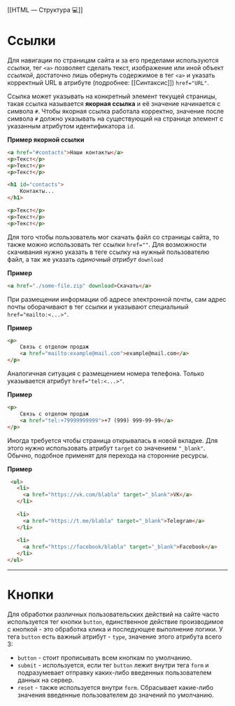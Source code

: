 [[HTML — Структура 💻]]

# Ссылки

Для навигации по страницам сайта и за его пределами используются *ссылки*, тег `<a>` позволяет сделать текст, изображение или иной объект *ссылкой*, достаточно лишь обернуть содержимое в тег `<a>` и указать корректный URL в атрибуте (подробнее: [[Синтаксис]])  `href="URL"`. 

Ссылка может указывать на конкретный элемент текущей страницы, такая ссылка называется **якорная ссылка** и её значение начинается с символа `#`. Чтобы якорная ссылка работала корректно, значение после символа `#` должно указывать на существующий на странице элемент с указанным атрибутом идентификатора `id`.

**Пример якорной ссылки**
```html
<a href="#contacts">Наши контакты</a>
<p>Текст</p>
<p>Текст</p>
<p>Текст</p>

<h1 id="contacts">
	Контакты...
</h1>

<p>Текст</p>
<p>Текст</p>
<p>Текст</p>
```


Для того чтобы пользователь мог скачать файл со страницы сайта, то также можно использовать тег ссылки `href=""`. Для возможности скачивания нужно указать в теге ссылку на нужный пользователю файл, а так же указать *одиночный атрибут* `download`

**Пример**
```html
<a href="./some-file.zip" download>Скачать</a>
```


При размещении информации об адресе электронной почты, сам адрес почты оборачивают в тег ссылки и указывают специальный `href="mailto:<...>"`.

**Пример**
```html
<p>
	Связь с отделом продаж
	<a href="mailto:example@mail.com">example@mail.com</a>
</p>
```

Аналогичная ситуация с размещением номера телефона. Только указывается атрибут `href="tel:<...>"`. 

**Пример**
```html
<p>
	Связь с отделом продаж
	<a href="tel:+79999999999">+7 (999) 999-99-99</a>
</p>
```


Иногда требуется чтобы страница открывалась в новой вкладке. Для этого нужно использовать атрибут `target` со значением `"_blank"`. Обычно, подобное применят для перехода на сторонние ресурсы.

**Пример**
```html
 <ul>
   <li>
     <a href="https://vk.com/blabla" target="_blank">VK</a>
   </li>
   
   <li>
     <a href="https://t.me/blabla" target="_blank">Telegram</a>
   </li>
   
   <li>
     <a href="https://facebook/blabla" target="_blank">Facebook</a>
   </li>
</ul>
```

---

# Кнопки

Для обработки различных пользовательских действий на сайте часто используется тег кнопки `button`, единственное действие производимое с кнопкой - это обработка клика и последующее выполнение логики. У тега `button` есть важный атрибут - `type`, значение этого атрибута всего 3: 
- `button` - стоит прописывать всем кнопкам по умолчанию.
- `submit` - используется, если тег `button` лежит внутри тега `form` и подразумевает отправку каких-либо введенных пользователем данных на сервер. 
- `reset` - также используется внутри `form`. Сбрасывает какие-либо значения введенные пользователем до значений по умолчанию.